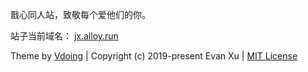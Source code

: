 戬心同人站，致敬每个爱他们的你。

站子当前域名： [jx.alloy.run](https://jx.alloy.run/)

Theme by [Vdoing](https://github.com/xugaoyi/vuepress-theme-vdoing) | Copyright (c) 2019-present Evan Xu | [MIT License](https://github.com/xugaoyi/vuepress-theme-vdoing/blob/master/LICENSE)

